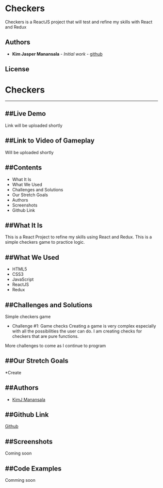 # Checkers

Checkers is a ReactJS project that will test and refine my skills with React and Redux



<!-- ## Built With -->




## Authors

* **Kim Jasper Manansala** - *Initial work* - [github](https://github.com/KimjManansala)



## License



# Checkers
---

##Live Demo
---
<!-- [Space Balls](http://paigeniedringhaus.com/spaceBalls/) -->
Link will be uploaded shortly

##Link to Video of Gameplay
---
<!-- <a href="https://www.youtube.com/watch?v=_gJCeyrkUkM" target="_blank"><img src="http://img.youtube.com/vi/_gJCeyrkUkM/0.jpg" width="240" height="180" border="10" /></a> -->

Will be uploaded shortly

##Contents
--- 
 * What It Is
  * What We Used
  * Challenges and Solutions
  * Our Stretch Goals
  * Authors
  * Screenshots
  * Github Link

##What It Is
---
This is a React Project to refine my skills using React and Redux. This is a simple checkers game to practice logic.

##What We Used
---
  * HTML5
  * CSS3
  * JavaScript
  * ReactJS
  * Redux

##Challenges and Solutions
---
Simple checkers game

  * Challenge #1: Game checks
    Creating a game is very complex especially with all the possibilities the user can do. I am creating checks for checkers that are pure functions.


  More challenges to come as I continue to program



##Our Stretch Goals
--
  *Create

##Authors
---
  * [KimJ Manansala](https://github.com/KimjManansala)

##Github Link
---
[Github](https://github.com/KimjManansala/checkers)

##Screenshots
---
Coming soon
<!-- Home Screen
![screen shot 2019-02-12 at 3 27 42 pm](https://user-images.githubusercontent.com/40606399/53651563-862ed100-3c0c-11e9-9b6c-c817c4fd6057.png) -->




##Code Examples
---
Comming soon

<!-- This is the player constructor function we use for creating each new player on the canvas game board. It determines which color to make the player based on their team assignment (which happens when they enter the lobby), and sets up all the other things player objects can do like boosting their speed, sending out a flare to locate the flag, etc.

```javascript
Player = function (game, team, position, flag, game_id, id) {
    this.alive = true;
    this.game = game;
    if(team === 'Blue'){
        this.player = game.add.sprite(blue_position[position][0], blue_position[position][1], 'blue_player', 'blue_team');
        this.team_flag = 'blue_flag';
    }else{
        this.player = game.add.sprite(red_position[position][0], red_position[position][1], 'red_player', 'red_team');
        this.team_flag = 'red_flag';
    }
    this.player_id = game_id;
    this.unique_id = id;
    this.flare = game.add.weapon(10, 'flare');
    this.flare.bulletKillType = Phaser.Weapon.KILL_LIFESPAN;
    this.flare.bulletLifespan = 1000;
    this.flare.bulletSpeed = 300;
    this.flare.fireRate = 300;
    this.flare.trackSprite(this.player, 0, 0, true);
    this.boost = 0;
    this.boostTurn = 0;

    this.player.scale.setTo(0.35, 0.35);

    this.player.anchor.set(0.5, 0.5);

    game.physics.p2.enable(this.player);

};
```
This is where we put the Socket.io factory inside the Angular controller so Angular has access to it. Below are a couple of functions initializing the sockets as soon as a player arrives at the home page, and then updating a playerList array once they signed in and entered the lobby before the game starts.

```javascript
gameApp.controller('mainController', function($scope, $http, $cookies, $route, $location, $rootScope, $timeout, socket){
  var num_ready = 0;
  var apiPath = 'http://localhost:3000';

  socket.on('player_init', function(socket_id){
    console.log("Welcome, fool", socket_id);
    myId = socket_id;
  });

  function updateLobbyCount(){
    for(var i = 0; i < playerList.length; i++){
      if(playerList[i].socketID == myId){
        var lobbyPlayer = playerList[i];
      }
    }
    socket.emit('enter_lobby', {
      id: myId,
      player: lobbyPlayer
    });
    console.log('someone is entering the lobby');
  }
```

Socket.io JavaScript that actually starts the game when all the players in the lobby have clicked the 'Game Launch' button. This initializes the game, sets up the randomly moving flag and creates all the players on the board when it's loaded. 

```javascript
socket.on('init_game', function(data){
    console.log(data.num_ready, users.length);
    if(data.num_ready == users.length){
      console.log("users are ready");
      io.sockets.emit('game_launch', users);
        console.log('game launching');
      flag_x = Math.floor(Math.random() * 1900 + 10);
      flag_y = Math.floor(Math.random() * 1900 + 10);
      io.sockets.emit('flag_coord', {
        flag_x:flag_x,
        flag_y:flag_y
      });
    }else{
      io.sockets.emit('player_ready', data.num_ready);
        console.log('no launch yet'); 
    }
  })
  ``` -->
